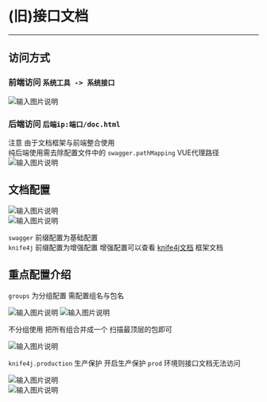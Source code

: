 # (旧)接口文档
- - -
## 访问方式

### 前端访问 `系统工具 -> 系统接口`
![输入图片说明](https://images.gitee.com/uploads/images/2021/1221/100233_7308b4b5_1766278.png "屏幕截图.png")

### 后端访问 `后端ip:端口/doc.html`
注意 由于文档框架与前端整合使用 <br>
纯后端使用需去除配置文件中的 `swagger.pathMapping` VUE代理路径 <br>
![输入图片说明](https://images.gitee.com/uploads/images/2021/1221/100514_e402ae24_1766278.png "屏幕截图.png")

## 文档配置

![输入图片说明](https://images.gitee.com/uploads/images/2021/1221/100741_f1ce664b_1766278.png "屏幕截图.png") <br>
![输入图片说明](https://images.gitee.com/uploads/images/2021/1221/100747_e285bac7_1766278.png "屏幕截图.png")

`swagger` 前缀配置为基础配置 <br>
`knife4j` 前缀配置为增强配置 增强配置可以查看 [knife4j文档](https://doc.xiaominfo.com/) 框架文档

## 重点配置介绍

`groups` 为分组配置 需配置组名与包名

![输入图片说明](https://images.gitee.com/uploads/images/2021/1221/101836_767546d7_1766278.png "屏幕截图.png")
![输入图片说明](https://images.gitee.com/uploads/images/2021/1221/101952_fd9d9a74_1766278.png "屏幕截图.png")

不分组使用 把所有组合并成一个 扫描最顶层的包即可

![输入图片说明](https://images.gitee.com/uploads/images/2021/1221/102124_26cb156f_1766278.png "屏幕截图.png")

`knife4j.production` 生产保护 开启生产保护 `prod` 环境则接口文档无法访问

![输入图片说明](https://images.gitee.com/uploads/images/2021/1221/102221_1a19ab8d_1766278.png "屏幕截图.png") <br>
![输入图片说明](https://images.gitee.com/uploads/images/2021/1221/102243_b4c7bcd1_1766278.png "屏幕截图.png")



